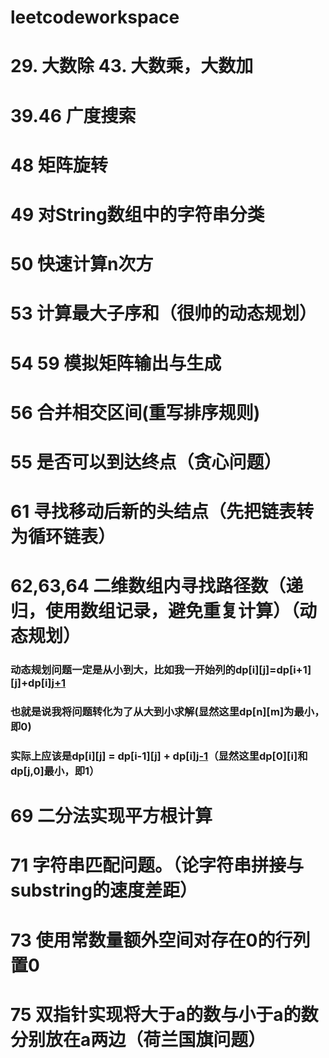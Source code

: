 # leetcodeworkspace
# 29. 大数除 43. 大数乘，大数加    
# 39.46 广度搜索
# 48 矩阵旋转
# 49 对String数组中的字符串分类
# 50 快速计算n次方
# 53 计算最大子序和（很帅的动态规划）
# 54 59 模拟矩阵输出与生成
# 56 合并相交区间(重写排序规则)
# 55 是否可以到达终点（贪心问题）
# 61 寻找移动后新的头结点（先把链表转为循环链表）
# 62,63,64 二维数组内寻找路径数（递归，使用数组记录，避免重复计算）（动态规划）
### 动态规划问题一定是从小到大，比如我一开始列的dp[i][j]=dp[i+1][j]+dp[i][j+1](即i，j到终点的路径数等于i+1,j和i，j+1到终点的路径数之和)
### 也就是说我将问题转化为了从大到小求解(显然这里dp[n][m]为最小，即0)
### 实际上应该是dp[i][j] = dp[i-1][j] + dp[i][j-1](即到达i，j的路径数等于到达i-1,j和i,j-1的路径数之和)（显然这里dp[0][i]和dp[j,0]最小，即1）
# 69 二分法实现平方根计算
# 71 字符串匹配问题。（论字符串拼接与substring的速度差距）
# 73 使用常数量额外空间对存在0的行列置0
# 75 双指针实现将大于a的数与小于a的数分别放在a两边（荷兰国旗问题）